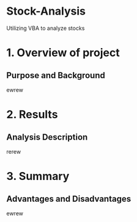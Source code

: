 # Stock-Analysis
Utilizing VBA to analyze stocks

# 1. Overview of project
  ## Purpose and Background
  ewrew
  
  
  # 2. Results
  ## Analysis Description
  rerew
  
  
  # 3. Summary
  ## Advantages and Disadvantages
  ewrew
